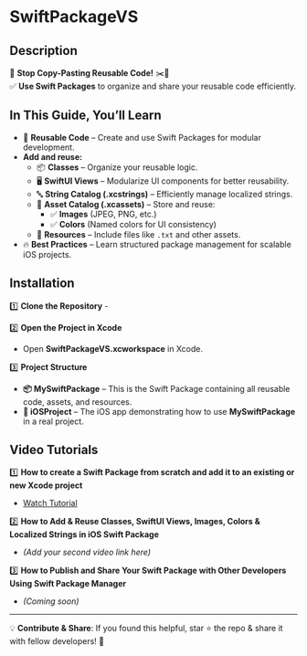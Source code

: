 
# SwiftPackageVS  

## Description  
🚀 **Stop Copy-Pasting Reusable Code!** ✂️🚫  
✅ **Use Swift Packages** to organize and share your reusable code efficiently.  

## In This Guide, You’ll Learn  
- 📌 **Reusable Code** – Create and use Swift Packages for modular development.  
- **Add and reuse:**  
    - 📦 **Classes** – Organize your reusable logic.  
    - 🖥️ **SwiftUI Views** – Modularize UI components for better reusability.  
    - 🔤 **String Catalog (.xcstrings)** – Efficiently manage localized strings.  
    - 🎨 **Asset Catalog (.xcassets)** – Store and reuse:  
        - ✅ **Images** (JPEG, PNG, etc.)  
        - ✅ **Colors** (Named colors for UI consistency)  
    - 📄 **Resources** – Include files like `.txt` and other assets.  
- 🔥 **Best Practices** – Learn structured package management for scalable iOS projects.  



## Installation  

1️⃣ **Clone the Repository** -

2️⃣ **Open the Project in Xcode**  
- Open **SwiftPackageVS.xcworkspace** in Xcode.  

3️⃣ **Project Structure**
- **📦 MySwiftPackage** – This is the Swift Package containing all reusable code, assets, and resources.  
- **📱 iOSProject** – The iOS app demonstrating how to use **MySwiftPackage** in a real project.  

## Video Tutorials  
1️⃣ **How to create a Swift Package from scratch and add it to an existing or new Xcode project**  
- [Watch Tutorial](https://youtu.be/jEGGe7mbD6g)  

2️⃣ **How to Add & Reuse Classes, SwiftUI Views, Images, Colors & Localized Strings in iOS Swift Package**  
- *(Add your second video link here)* 

3️⃣ **How to Publish and Share Your Swift Package with Other Developers Using Swift Package Manager**  
- *(Coming soon)* 
 

---  

💡 **Contribute & Share**: If you found this helpful, star ⭐ the repo & share it with fellow developers! 🚀  
